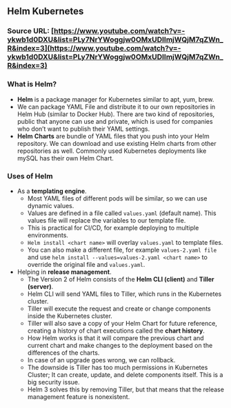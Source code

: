## Helm Kubernetes

### Source URL: [https://www.youtube.com/watch?v=-ykwb1d0DXU&list=PLy7NrYWoggjw0OMxUDIImjWQjM7qZWn_R&index=3](https://www.youtube.com/watch?v=-ykwb1d0DXU&list=PLy7NrYWoggjw0OMxUDIImjWQjM7qZWn_R&index=3)

### What is Helm?
- **Helm** is a package manager for Kubernetes similar to  apt, yum, brew.
- We can package YAML File and distribute it to our own repositories in Helm Hub (similar to Docker Hub). There are two kind of repositories, public that anyone can use and private, which is used for companies who don’t want to publish their YAML settings.
- **Helm** **Charts** are bundle of YAML files that you push into your Helm repository. We can download and use existing Helm charts from other repositories as well. Commonly used Kubernetes deployments like mySQL has their own Helm Chart.

### Uses of Helm
- As a **templating engine**. 
	- Most YAML files of different pods will be similar, so we can use dynamic values.  
	- Values are defined in a file called `values.yaml` (default name). This values file will replace the variables to our template file. 
	- This is practical for CI/CD, for example deploying  to multiple environments.
	- `Helm install <chart name>` will overlay `values.yaml` to template files. 
	- You can also make a different file, for example `values-2.yaml file` and use `helm install --values=values-2.yaml <chart name>` to override the original file and `values.yaml`.
- Helping in **release management**. 
	- The Version 2 of Helm consists of the **Helm CLI (client)** and **Tiller (server)**. 
	- Helm CLI will send YAML files to Tiller, which runs in the Kubernetes cluster. 
	- Tiller will execute the request and create or change components inside the Kubernetes cluster.  
	- Tiller will also save a copy of your Helm Chart for future reference, creating a history of chart executions called the **chart history**. 
	- How Helm works is that it will compare the previous chart and current chart and make changes to the deployment based on the differences of the charts.  
	- In case of an upgrade goes wrong, we can rollback. 
	- The downside is Tiller has too much permissions in Kubernetes Cluster; It can create, update, and delete components itself. This is a big security issue.  
	- Helm 3 solves this by removing Tiller, but that means that the release management feature is nonexistent.
<!--stackedit_data:
eyJoaXN0b3J5IjpbMTcxNzA1Mzg3NiwyOTc0NTg0Ml19
-->